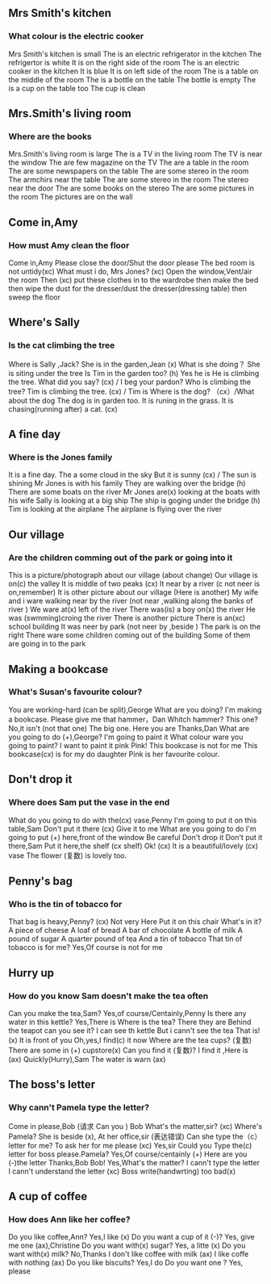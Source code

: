 ## Mrs Smith's kitchen
### What colour is the electric cooker
Mrs Smith's kitchen is small
The is an electric refrigerator in the kitchen
The refrigertor is white
It is on the right side of the room
The is an electric cooker in the kitchen
It is blue
It is on left side of the room
The is a table on the middle of the room
The is a bottle on the table
The bottle is empty
The is a cup on the table too
The cup is clean

## Mrs.Smith's living room
### Where are the books
Mrs.Smith's living room is large
The is a TV in the living room
The TV is near the window
The are few magazine on the TV
The are a table in the room
The are some newspapers on the table
The are some stereo in the room
The armchirs near the table
The are some stereo in the room
The stereo near the door
The are some books on the stereo
The are some pictures in the room
The pictures are on the wall

## Come in,Amy
### How must Amy clean the floor
Come in,Amy
Please close the door/Shut the door please
The bed room is not untidy(xc)
What must i do, Mrs Jones? (xc)
Open the window,Vent/air the room
Then (xc) put these clothes in to the wardrobe
then make the bed
then wipe the dust for the dresser/dust the dresser(dressing table)
then sweep the floor

## Where's Sally
### Is the cat climbing the tree
Where is Sally ,Jack?
She is in the garden,Jean (x)
What is she doing？
She is siting under the tree
Is Tim in the garden too? (h)
Yes he is
He is climbing the tree.
What did you say? (cx) / I beg your pardon?
Who is climbing the tree?
Tim is climbing the tree. (cx) / Tim is
Where is the dog? （cx）/What about the dog
The dog is in garden too.
It is runing in the grass.
It is chasing(running after) a cat. (cx)

## A fine day
### Where is the Jones family
It is a fine day.
The a some cloud in the sky
But it is sunny (cx) / The sun is shining
Mr Jones is with his family
They are walking over the bridge (h)
There are some boats on the river
Mr Jones are(x) looking at the boats with his wife
Sally is looking at a big ship
The ship is goging under the bridge (h)
Tim is looking at the airplane
The airplane is flying over the river

## Our village
### Are the children comming out of the park or going into it
This is a picture/photograph about our village (about change)
Our village is on(c) the valley
It is middle of two peaks (cx)
It near by a river (c not neer is on,remember)
It is other picture about our village (Here is another)
My wife and i ware walking near by the river (not near ,walking along the banks of river )
We ware at(x) left of the river
There was(is) a boy on(x) the river
He was (swmming)croing the river
There is another picture
There is an(xc) school building
It was neer by park (not neer by ,beside )
The park is on the right
There ware some children coming out of the building
Some of them are going in to the park

## Making a bookcase
### What's Susan's favourite colour?
You are working-hard (can be split),George
What are you doing?
I'm making a bookcase.
Please give me that hammer，Dan
Whitch hammer?
This one?
No,it isn't (not that one)
The big one.
Here you are
Thanks,Dan
What are you going to do (+),George?
I'm going to paint it
What colour ware you going to paint?
I want to paint it pink
Pink!
This bookcase is not for me
This bookcase(cx) is for my do daughter
Pink is her favourite colour.

## Don't drop it
### Where does Sam put the vase in the end
What do you going to do with the(cx) vase,Penny
I'm going to put it on this table,Sam
Don't put it there (cx)
Give it to me
What are you going to do
I'm going to put (+) here,front of the window
Be careful
Don't drop it
Don't put it there,Sam
Put it here,the shelf (cx shelf)
Ok! (cx)
It is a beautiful/lovely (cx) vase
The flower (复数) is lovely too.

## Penny's bag
### Who is the tin of tobacco for
That bag is heavy,Penny? (cx)
Not very
Here
Put it on this chair
What's in it?
A piece of cheese
A loaf  of bread
A bar of chocolate
A bottle of milk
A pound of sugar
A quarter pound of tea
And a tin of tobacco
That tin of tobacco is for me?
Yes,Of course is not for me

## Hurry up
### How do you know Sam doesn't make the tea often
Can you make the tea,Sam?
Yes,of course/Centainly,Penny
Is there any water in this kettle?
Yes,There is
Where is the tea?
There they are
Behind the teapot
can you see it?
I can see th kettle
But i cann't see the tea
That is! (x)
It is front of you
Oh,yes,I find(c) it now
Where are the tea cups? (复数)
There are some in (+) cupstore(x)
Can you find it (复数)?
I find it ,Here is (ax)
Quickly(Hurry),Sam
The water is warn (ax)

## The boss's letter
### Why cann't Pamela type the letter?
Come in please,Bob (请求 Can you ) Bob
What's the matter,sir? (xc)
Where's Pamela?
She is beside (x),
At her office,sir (表达错误)
Can she type the（c） letter for me?
To ask her for me please (xc)
Yes,sir
Could you Type the(c) letter for boss please.Pamela?
Yes,Of course/centainly (+)
Here are you (-)the letter
Thanks,Bob
Bob!
Yes,What's the matter?
I cann't type the letter
I cann't understand the letter (xc)
Boss write(handwrting) too bad(x)

## A cup of coffee
### How does Ann like her coffee?
Do you like coffee,Ann?
Yes,I like (x)
Do you want a cup of it (-)?
Yes, give me one (ax),Christine
Do you want with(x) sugar?
Yes, a litte (x)
Do you want with(x) milk?
No,Thanks
I don't like coffee with milk (ax)
I like coffe with nothing (ax)
Do you like biscuits?
Yes,I do
Do you want one ?
Yes, please

























